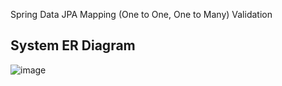 Spring Data JPA Mapping (One to One, One to Many)
Validation

## System ER Diagram

![image](https://github.com/IT21307058/Library-Managment-System/assets/99331889/26a9950b-9f43-4bbd-b4a6-d59e8d3d7d18)


